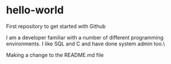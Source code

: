 # hello-world
First repository to get started with Github

I am a developer familiar with a number of different programming environments.  I like SQL and C and have done system admin too.\

Making a change to the README.md file
